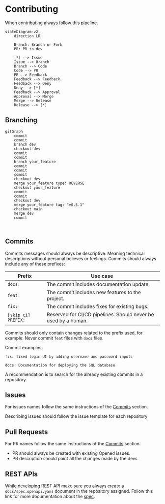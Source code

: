 # Contributing

When contributing always follow this pipeline.

```mermaid
stateDiagram-v2
    direction LR
    
    Branch: Branch or Fork
    PR: PR to dev
    
    [*] --> Issue
    Issue --> Branch
    Branch --> Code
    Code --> PR
    PR --> Feedback
    Feedback --> Feedback
    Feedback --> Deny
    Deny --> [*]
    Feedback --> Approval
    Approval --> Merge
    Merge --> Release
    Release --> [*]
```

## Branching

```mermaid
gitGraph
	commit
	commit
	branch dev
	checkout dev
	commit
	commit
	branch your_feature
	commit
	commit
	commit
	checkout dev
	merge your_feature type: REVERSE
	checkout your_feature
	commit
	commit
	checkout dev
	merge your_feature tag: "v0.5.1"
	checkout main
	merge dev
	commit
	
	
```

## Commits

Commits messages should always be descriptive. Meaning technical descriptions without personal believes or feelings. Commits should always include any of these prefixes:

| Prefix              | Use case                                                     |
| ------------------- | ------------------------------------------------------------ |
| `docs:`             | The commit includes documentation update.                    |
| `feat:`             | The commit includes new features to the project.             |
| `fix:`              | The commit includes fixes for existing bugs.                 |
| `[skip ci] PREFIX:` | Reserved for CI/CD pipelines. Should never be used by a human. |

Commits should only contain changes related to the prefix used, for example: Never commit `feat` files with `docs` files.

Commit examples:

```
fix: fixed login UI by adding username and password inputs
```

```
docs: Documentation for deploying the SQL database
```

A recommendation is to search for the already existing commits in a repository.

## Issues

For issues names follow the same instructions of the [Commits](#Commits) section.

Describing issues should follow the issue template for each repository

## Pull Requests

For PR names follow the same instructions of the [Commits](#Commits) section.

- PR should always be created with existing Opened issues.
- PR description should point all the changes made by the devs.

## REST APIs

While developing REST API make sure you always create a `docs/spec.openapi.yaml` document in the repository assigned. Follow this link for more documentation about the [spec](https://swagger.io/specification/).